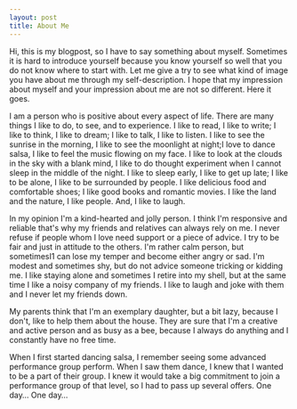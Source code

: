 ```yaml
---
layout: post
title: About Me
---
```



Hi, this is my blogpost, so I have to say something about myself. Sometimes it is hard to introduce yourself because you know yourself so well that you do not know where to start with. Let me give a try to see what kind of image you have about me through my self-description. I hope that my impression about myself and your impression about me are not so different. Here it goes.


I am a person who is positive about every aspect of life. There are many things I like to do, to see, and to experience. I like to read, I like to write; I like to think, I like to dream; I like to talk, I like to listen. I like to see the sunrise in the morning, I like to see the moonlight at night;I love to dance salsa, I like to feel the music flowing on my face. I like to look at the clouds in the sky with a blank mind, I like to do thought experiment when I cannot sleep in the middle of the night. I like to sleep early, I like to get up late; I like to be alone, I like to be surrounded by people. I like delicious food and comfortable shoes; I like good books and romantic movies. I like the land and the nature, I like people. And, I like to laugh.


In my opinion I'm a kind-hearted and jolly person. I think I'm responsive and reliable that's why my friends and relatives can always rely on me. I never refuse if people whom I love need support or a piece of advice. I try to be fair and just in attitude to the others. I'm rather calm person, but sometimesI1 can lose my temper and become either angry or sad. I'm modest and sometimes shy, but do not advice someone tricking or kidding me. I like staying alone and sometimes I retire into my shell, but at the same time I like a noisy company of my friends. I like to laugh and joke with them and I never let my friends down.

 

My parents think that I'm an exemplary daughter, but a bit lazy, because I don't, like to help them about the house. They are sure that I'm a creative and active person and as busy as a bee, because I always do anything and I constantly have no free time.


When I first started dancing salsa, I remember seeing some advanced performance group perform. When I saw them dance, I knew that I wanted to be a part of their group.  I knew it would take a big commitment to join a performance group of that level, so I had to pass up several offers. One day… One day…
